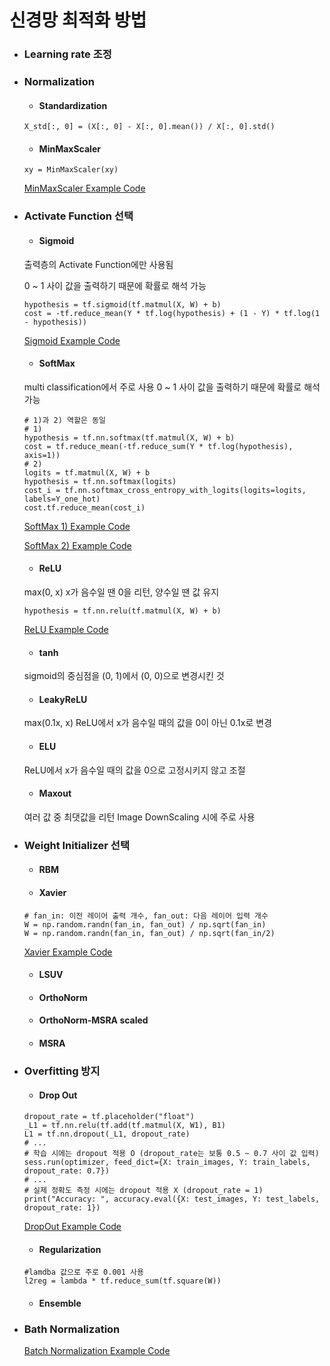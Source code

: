 # **신경망 최적화 방법**

* ### Learning rate 조정

* ### Normalization
  * #### Standardization
  ```
  X_std[:, 0] = (X[:, 0] - X[:, 0].mean()) / X[:, 0].std()
  ```
  * #### MinMaxScaler
  ```
  xy = MinMaxScaler(xy)
  ```
  [MinMaxScaler Example Code](https://github.com/hunkim/DeepLearningZeroToAll/blob/master/lab-07-3-linear_regression_min_max.py "GitHub")

* ### Activate Function 선택
  * #### Sigmoid
  출력층의 Activate Function에만 사용됨

  0 ~ 1 사이 값을 출력하기 때문에 확률로 해석 가능
  ``` 
  hypothesis = tf.sigmoid(tf.matmul(X, W) + b)
  cost = -tf.reduce_mean(Y * tf.log(hypothesis) + (1 - Y) * tf.log(1 - hypothesis))
  ```
  [Sigmoid Example Code](https://github.com/hunkim/DeepLearningZeroToAll/blob/master/lab-05-1-logistic_regression.py "GitHub")
  * #### SoftMax
  multi classification에서 주로 사용
  0 ~ 1 사이 값을 출력하기 때문에 확률로 해석 가능
  ```
  # 1)과 2) 역할은 동일
  # 1)
  hypothesis = tf.nn.softmax(tf.matmul(X, W) + b)
  cost = tf.reduce_mean(-tf.reduce_sum(Y * tf.log(hypothesis), axis=1))
  # 2)
  logits = tf.matmul(X, W) + b
  hypothesis = tf.nn.softmax(logits)
  cost_i = tf.nn.softmax_cross_entropy_with_logits(logits=logits, labels=Y_one_hot)
  cost.tf.reduce_mean(cost_i)
  ```
  [SoftMax 1) Example Code](https://github.com/hunkim/DeepLearningZeroToAll/blob/master/lab-06-1-softmax_classifier.py "GitHub")

  [SoftMax 2) Example Code](https://github.com/hunkim/DeepLearningZeroToAll/blob/master/lab-06-2-softmax_zoo_classifier.py "GitHub")
  * #### ReLU
  max(0, x)
  x가 음수일 땐 0을 리턴, 양수일 땐 값 유지
  ```
  hypothesis = tf.nn.relu(tf.matmul(X, W) + b)
  ```
  [ReLU Example Code](https://github.com/hunkim/DeepLearningZeroToAll/blob/master/lab-10-2-mnist_nn.py "GitHub")
  * #### tanh
  sigmoid의 중심점을 (0, 1)에서 (0, 0)으로 변경시킨 것
  * #### LeakyReLU
  max(0.1x, x)
  ReLU에서 x가 음수일 때의 값을 0이 아닌 0.1x로 변경
  * #### ELU
  ReLU에서 x가 음수일 때의 값을 0으로 고정시키지 않고 조절
  * #### Maxout
  여러 값 중 최댓값을 리턴
  Image DownScaling 시에 주로 사용

* ### Weight Initializer 선택
  * #### RBM
  * #### Xavier
  ```
  # fan_in: 이전 레이어 출력 개수, fan_out: 다음 레이어 입력 개수
  W = np.random.randn(fan_in, fan_out) / np.sqrt(fan_in)
  W = np.random.randn(fan_in, fan_out) / np.sqrt(fan_in/2)
  ```
  [Xavier Example Code](https://github.com/hunkim/DeepLearningZeroToAll/blob/master/lab-10-3-mnist_nn_xavier.py "GitHub")
  * #### LSUV
  * #### OrthoNorm
  * #### OrthoNorm-MSRA scaled
  * #### MSRA

* ### Overfitting 방지
  * #### Drop Out
  ```
  dropout_rate = tf.placeholder("float")
  _L1 = tf.nn.relu(tf.add(tf.matmul(X, W1), B1)
  L1 = tf.nn.dropout(_L1, dropout_rate)
  # ...
  # 학습 시에는 dropout 적용 O (dropout_rate는 보통 0.5 ~ 0.7 사이 값 입력)
  sess.run(optimizer, feed_dict={X: train_images, Y: train_labels, dropout_rate: 0.7})
  # ...
  # 실제 정확도 측정 시에는 dropout 적용 X (dropout_rate = 1)
  print("Accuracy: ", accuracy.eval({X: test_images, Y: test_labels, dropout_rate: 1})
  ```
  [DropOut Example Code](https://github.com/hunkim/DeepLearningZeroToAll/blob/master/lab-10-5-mnist_nn_dropout.py "GitHub")
  * #### Regularization
  ```
  #lamdba 값으로 주로 0.001 사용
  l2reg = lambda * tf.reduce_sum(tf.square(W))
  ```
  * #### Ensemble

* ### Bath Normalization
  [Batch Normalization Example Code](https://github.com/hunkim/DeepLearningZeroToAll/blob/master/lab-10-6-mnist_nn_batchnorm.ipynb "GitHub")
